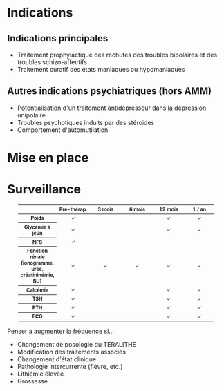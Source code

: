 <!-- Title: Traitement au lithium
     Menu: Pour les médecins / Lithium
     Description: Fiche d'information sur le traitement par le lithium -->

# Indications

## Indications principales

- Traitement prophylactique des rechutes des troubles bipolaires et des troubles schizo-affectifs
- Traitement curatif des états maniaques ou hypomaniaques

## Autres indications psychiatriques (hors AMM)

- Potentialisation d'un traitement antidépresseur dans la dépression unipolaire
- Troubles psychotiques induits par des stéroïdes
- Comportement d'automutilation

# Mise en place

<object class="schema" type="image/svg+xml" data="/static/medical/lithium.svg"></object>

# Surveillance

<table id="surveillance_table">
    <thead>
        <tr>
            <th></th>
            <th>Pré-thérap.</th>
            <th>3 mois</th>
            <th>6 mois</th>
            <th>12 mois</th>
            <th>1 / an</th>
        </tr>
    </thead>
    <tbody>
        <tr><th>Poids</th><td>✓</td><td></td><td></td><td>✓</td><td>✓</td></tr>
        <tr><th>Glycémie à jeûn</th><td>✓</td><td></td><td></td><td>✓</td><td>✓</td></tr>
        <tr><th>NFS</th><td>✓</td><td></td><td></td><td></td><td></td></tr>
        <tr><th>Fonction rénale<br>(ionogramme, urée, créatininémie, BU)</th><td>✓</td><td>✓</td><td>✓</td><td>✓</td><td>✓</td></tr>
        <tr><th>Calcémie</th><td>✓</td><td></td><td></td><td>✓</td><td>✓</td></tr>
        <tr><th>TSH</th><td>✓</td><td></td><td></td><td>✓</td><td>✓</td></tr>
        <tr><th>PTH</th><td>✓</td><td></td><td></td><td>✓</td><td>✓</td></tr>
        <tr><th>ECG</th><td>✓</td><td></td><td></td><td>✓</td><td>✓</td></tr>
    </tbody>
</table>

<div class="note">
    <p class="title">Penser à augmenter la fréquence si...
    <ul>
        <li>Changement de posologie du TERALITHE
        <li>Modification des traitements associés
        <li>Changement d'état clinique
        <li>Pathologie intercurrente (fièvre, etc.)
        <li>Lithiémie élevée
        <li>Grossesse
    </ul>
</div>

<style>
    #indications\_principales { background: #3c7778; }
    #autres\_indications\_psychiatriques\_hors\_amm { background: #92ccc9; }
    #surveillance\_table {
        table-layout: fixed;
        width: 90%;
        margin: 0 auto;
        font-size: 0.8em;
    }
    #surveillance\_table thead th:not(:first-child) { width: 80px; }
    #surveillance\_table td { text-align: center; }
</style>
